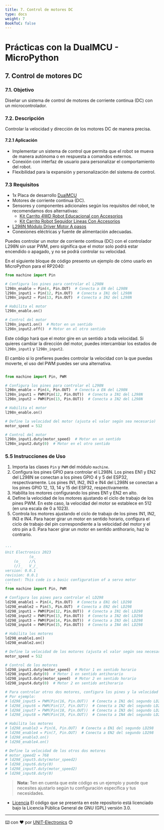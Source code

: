 ```yaml
---
title: 7. Control de motores DC
type: docs
weight: 7
BookToC: false
---
```


# Prácticas con la DualMCU - MicroPython

## 7. Control de motores DC
### 7.1. Objetivo
Diseñar un sistema de control de motores de corriente continua (DC) con un microcontrolador. 


### 7.2. Descripción
Controlar la velocidad y dirección de los motores DC de manera precisa.

#### 7.2.1 Aplicación 
- Implementar un sistema de control que permita que el robot se mueva de manera autónoma o en respuesta a comandos externos.
- Conexión con interfaz de usuario para personalizar el comportamiento del robot.
- Flexibilidad para la expansión y personalización del sistema de control.

### 7.3 Requisitos
+ 1x Placa de desarrollo [DualMCU](https://uelectronics.com/producto/unit-dualmcu-esp32-rp2040-tarjeta-de-desarrollo/)
+ Motores de corriente continua (DC).
+ Sensores y componentes adicionales según los requisitos del robot, te recomendamos dos alternativas:
    + [Kit Carrito 4WD Robot Educacional con Accesorios](https://uelectronics.com/producto/kit-carrito-4wd-robot-educacional-con-accesorios/)
    + [Kit Carrito Robot Seguidor Lineas Con Accesorios](https://uelectronics.com/producto/kit-carrito-robot-seguidor-lineas-con-accesorios/)
+ [L298N Módulo Driver Motor A pasos](https://uelectronics.com/producto/l298n-modulo-driver-motor-a-pasos/)
+ Conexiones eléctricas y fuente de alimentación adecuadas.



Puedes controlar un motor de corriente continua (DC) con el controlador L298N sin usar PWM, pero  significa que el motor solo podrá estar encendido o apagado, y no se podrá controlar su velocidad.

En el siguiente bloque de código presento un  ejemplo de cómo usarlo en MicroPython para el RP2040:

```python
from machine import Pin

# Configura los pines para controlar el L298N
l298n_enable = Pin(4, Pin.OUT)  # Conecta a EN del L298N
l298n_input1 = Pin(12, Pin.OUT)  # Conecta a IN1 del L298N
l298n_input2 = Pin(13, Pin.OUT)  # Conecta a IN2 del L298N

# Habilita el motor
l298n_enable.on()

# Control del motor
l298n_input1.on()  # Motor en un sentido
l298n_input2.off()  # Motor en el otro sentido
```

Este código hará que el motor gire en un sentido a toda velocidad. Si quieres cambiar la dirección del motor, puedes intercambiar los estados de `l298n_input1` y `l298n_input2`.

El cambio si lo prefieres puedes controlar la velocidad con la que puedas moverte, el uso del PWM puedes ser una alternativa. 
```python

from machine import Pin, PWM

# Configura los pines para controlar el L298N
l298n_enable = Pin(4, Pin.OUT)  # Conecta a EN del L298N
l298n_input1 = PWM(Pin(12, Pin.OUT))  # Conecta a IN1 del L298N
l298n_input2 = PWM(Pin(13, Pin.OUT))  # Conecta a IN2 del L298N

# Habilita el motor
l298n_enable.on()

# Define la velocidad del motor (ajusta el valor según sea necesario)
motor_speed = 512

# Control del motor
l298n_input1.duty(motor_speed)  # Motor en un sentido
l298n_input2.duty(0)  # Motor en el otro sentido


```



### 5.5 Instrucciones de Uso

1. Importa las clases `Pin` y `PWM` del módulo `machine`.
2. Configura los pines GPIO para controlar el L298N. Los pines EN1 y EN2 del L298N se conectan a los pines GPIO 4 y 5 del ESP32, respectivamente. Los pines IN1, IN2, IN3 e IN4 del L298N se conectan a los pines GPIO 12, 13, 14 y 15 del ESP32, respectivamente.
3. Habilita los motores configurando los pines EN1 y EN2 en alto.
4. Define la velocidad de los motores ajustando el ciclo de trabajo de los pines PWM. En este caso, la velocidad del motor se establece en 512 (en una escala de 0 a 1023).
5. Controla los motores ajustando el ciclo de trabajo de los pines IN1, IN2, IN3 e IN4. Para hacer girar un motor en sentido horario, configura el ciclo de trabajo del pin correspondiente a la velocidad del motor y el otro pin a 0. Para hacer girar un motor en sentido antihorario, haz lo contrario.
```python

'''
Unit Electronics 2023
           (o_
    (o_    //\
    (/)_   V_/_ 
version: 0.0.1
revision: 0.0.1
context: This code is a basic configuration of a servo motor
'''
from machine import Pin, PWM

# Configura los pines para controlar el LD298
ld298_enable1 = Pin(4, Pin.OUT)  # Conecta a EN1 del LD298
ld298_enable2 = Pin(5, Pin.OUT)  # Conecta a EN2 del LD298
ld298_input1 = PWM(Pin(12, Pin.OUT))  # Conecta a IN1 del LD298
ld298_input2 = PWM(Pin(13, Pin.OUT))  # Conecta a IN2 del LD298
ld298_input3 = PWM(Pin(14, Pin.OUT))  # Conecta a IN3 del LD298
ld298_input4 = PWM(Pin(15, Pin.OUT))  # Conecta a IN4 del LD298

# Habilita los motores
ld298_enable1.on()
ld298_enable2.on()

# Define la velocidad de los motores (ajusta el valor según sea necesario)
motor_speed = 512

# Control de los motores
ld298_input1.duty(motor_speed)  # Motor 1 en sentido horario
ld298_input2.duty(0)  # Motor 1 en sentido antihorario
ld298_input3.duty(motor_speed)  # Motor 2 en sentido horario
ld298_input4.duty(0)  # Motor 2 en sentido antihorario

# Para controlar otros dos motores, configura los pines y la velocidad de manera similar.
# Por ejemplo:
# ld298_input5 = PWM(Pin(16, Pin.OUT))  # Conecta a IN1 del segundo LD298
# ld298_input6 = PWM(Pin(17, Pin.OUT))  # Conecta a IN2 del segundo LD298
# ld298_input7 = PWM(Pin(18, Pin.OUT))  # Conecta a IN3 del segundo LD298
# ld298_input8 = PWM(Pin(19, Pin.OUT))  # Conecta a IN4 del segundo LD298

# Habilita los motores
# ld298_enable3 = Pin(6, Pin.OUT)  # Conecta a EN1 del segundo LD298
# ld298_enable4 = Pin(7, Pin.OUT)  # Conecta a EN2 del segundo LD298
# ld298_enable3.on()
# ld298_enable4.on()

# Define la velocidad de los otros dos motores
# motor_speed2 = 768
# ld298_input5.duty(motor_speed2)
# ld298_input6.duty(0)
# ld298_input7.duty(motor_speed2)
# ld298_input8.duty(0)


```
> **Nota:** Ten en cuenta que este código es un ejemplo y puede que necesites ajustarlo según tu configuración específica y tus necesidades.


* [Licencia](https://www.gnu.org/licenses/gpl-3.0.html) El código que se presenta en este repositorio está licenciado bajo la Licencia Pública General de GNU (GPL) versión 3.0.


---
⌨️ con ❤️ por [UNIT-Electronics](https://github.com/UNIT-Electronics) 😊

